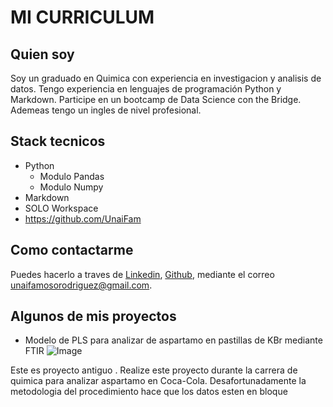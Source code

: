 # MI CURRICULUM

## Quien soy

Soy un graduado en Quimica con experiencia en investigacion y analisis de datos. Tengo experiencia en lenguajes de programación Python y Markdown.
Participe en un bootcamp de Data Science con the Bridge.
Ademeas tengo un ingles de nivel profesional.


## Stack tecnicos
* Python
  * Modulo Pandas
  * Modulo Numpy
* Markdown
* SOLO Workspace
* https://github.com/UnaiFam
  
## Como contactarme

Puedes hacerlo a traves de [Linkedin](www.linkedin.com/in/unai-famoso-rodriguez-873861333), [Github](https://github.com/UnaiFam), mediante el correo unaifamosorodriguez@gmail.com.

## Algunos de mis proyectos
* Modelo de PLS  para analizar de aspartamo en pastillas de KBr mediante FTIR
 ![Image](https://github.com/user-attachments/assets/e131f9a8-b72c-4e1f-b7f4-f4f9a3016a2d)<img>



Este es proyecto antiguo . Realize este proyecto durante la carrera de quimica para analizar  aspartamo en Coca-Cola. Desafortunadamente la metodologia del procedimiento hace que los datos esten en bloque 
  
